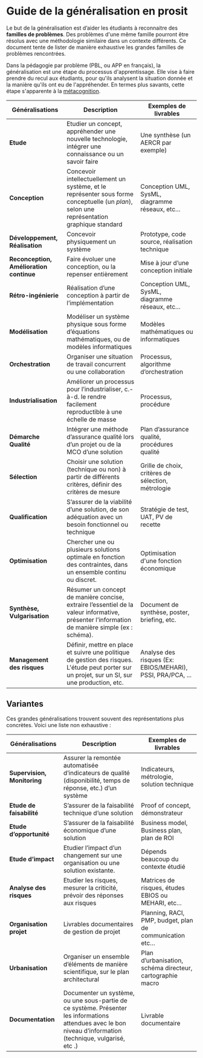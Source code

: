 # Guide de la généralisation en prosit

Le but de la généralisation est d’aider les étudiants à reconnaitre des **familles de problèmes**. Des problèmes d'une même famille pourront être résolus avec une méthodologie similaire dans un contexte différents. Ce document tente de lister de manière exhaustive les grandes familles de problèmes rencontrées.

Dans la pédagogie par problème (PBL, ou APP en français), la généralisation est une étape du processus d'apprentissage. Elle vise à faire prendre du recul aux étudiants, pour qu'ils analysent la situation donnée et la manière qu'ils ont eu de l'appréhender. En termes plus savants, cette étape s'apparente à la [métacognition](https://fr.wikipedia.org/wiki/M%C3%A9tacognition).

| Généralisations  | Description | Exemples de livrables |
| --- | --- | --- |
| **Etude** | Etudier un concept, appréhender une nouvelle technologie, intégrer une connaissance ou un savoir faire | Une synthèse (un AERCR par exemple) |
| **Conception** | Concevoir intellectuellement un système, et le représenter sous forme conceptuelle (un *plan*), selon une représentation graphique standard | Conception UML, SysML, diagramme réseaux, etc… |
| **Développement, Réalisation** | Concevoir physiquement un système | Prototype, code source, réalisation technique |
| **Reconception, Amélioration continue** | Faire évoluer une conception, ou la repenser entièrement | Mise à jour d’une conception initiale |
| **Rétro-ingénierie** | Réalisation d’une conception à partir de l’implémentation | Conception UML, SysML, diagramme réseaux, etc… |
| **Modélisation** | Modéliser un système physique sous forme d’équations mathématiques, ou de modèles informatiques | Modèles mathématiques ou informatiques |
| **Orchestration** | Organiser une situation de travail concurrent ou une collaboration | Processus, algorithme d’orchestration |
| **Industrialisation** | Améliorer un processus pour l’industrialiser, c.-à-d. le rendre facilement reproductible à une échelle de masse | Processus, procédure |
| **Démarche Qualité** | Intégrer une méthode d’assurance qualité lors d’un projet ou de la MCO d’une solution | Plan d’assurance qualité, procédures qualité |
| **Sélection** | Choisir une solution (technique ou non) à partir de différents critères, définir des critères de mesure | Grille de choix, critères de sélection, métrologie |
| **Qualification** | S’assurer de la viabilité d’une solution, de son adéquation avec un besoin fonctionnel ou technique | Stratégie de test, UAT, PV de recette |
| **Optimisation** | Chercher une ou plusieurs solutions optimale en fonction des contraintes, dans un ensemble continu ou discret. | Optimisation d'une fonction économique |
| **Synthèse, Vulgarisation** | Résumer un concept de manière concise, extraire l’essentiel de la valeur informative, présenter l’information de manière simple (ex : schéma). | Document de synthèse, poster, briefing, etc. |
|**Management des risques**| Définir, mettre en place et suivre une politique de gestion des risques. L'étude peut porter sur un projet, sur un SI, sur une production, etc. | Analyse des risques (Ex: EBIOS/MEHARI), PSSI, PRA/PCA, ... | 

## Variantes

Ces grandes généralisations trouvent souvent des représentations plus concrètes. Voici une liste non exhaustive :

| Généralisations  | Description | Exemples de livrables |
| --- | --- | --- |
| **Supervision, Monitoring** | Assurer la remontée automatisée d’indicateurs de qualité (disponibilité, temps de réponse, etc.) d’un système | Indicateurs, métrologie, solution technique |
| **Etude de faisabilité** | S’assurer de la faisabilité technique d’une solution | Proof of concept, démonstrateur |
| **Etude d’opportunité** | S’assurer de la faisabilité économique d’une solution | Business model, Business plan, plan de ROI |
| **Etude d’impact** | Etudier l’impact d’un changement sur une organisation ou une solution existante. | Dépends beaucoup du contexte étudié |
| **Analyse des risques** | Etudier les risques, mesurer la criticité, prévoir des réponses aux risques | Matrices de risques, études EBIOS ou MEHARI, etc… |
| **Organisation projet** | Livrables documentaires de gestion de projet | Planning, RACI, PMP, budget, plan de communication etc… |
| **Urbanisation** | Organiser un ensemble d’éléments de manière scientifique, sur le plan architectural | Plan d’urbanisation, schéma directeur, cartographie macro |
| **Documentation** | Documenter un système, ou une sous-partie de ce système. Présenter les informations attendues  avec le bon niveau d’information (technique, vulgarisé, etc .) | Livrable documentaire  |
